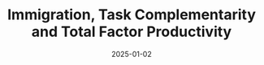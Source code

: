 ---
title: "Immigration, Task Complementarity and Total Factor Productivity"
collection: publications
category: work_in_progress
permalink: /publication/ImmigrationTfp
date: 2025-01-02
slidesurl: 'https://robert-t-remuszka.github.io/files/Immigration_TFP_Slides.pdf'
paperurl: #'http://academicpages.github.io/files/paper3.pdf'
gitrepo: 'https://github.com/Robert-T-Remuszka/ImmigrationTfp'
---